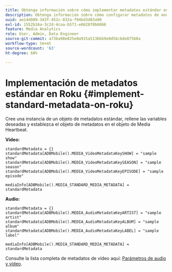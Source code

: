 ```yaml
---
title: Obtenga información sobre cómo implementar metadatos estándar en Roku
description: Obtenga información sobre cómo configurar metadatos de anuncios y vídeos estándar para que se envíen con llamadas de seguimiento en Roku.
uuid: ae14d809-343f-452c-832a-f94bd3d83a90
exl-id: 1552b16a-3c2d-4caa-b571-e6628f0b6866
feature: Media Analytics
role: User, Admin, Data Engineer
source-git-commit: a73ba98e025e0a915a5136bb9e0d5bcbde875b0a
workflow-type: tm+mt
source-wordcount: '63'
ht-degree: 60%

---
```


# Implementación de metadatos estándar en Roku {#implement-standard-metadata-on-roku}

Cree una instancia de un objeto de metadatos estándar, rellene las variables deseadas y establezca el objeto de metadatos en el objeto de Media Heartbeat.

**Vídeo:**

```
standardMetadata = {}
standardMetadata[ADBMobile().MEDIA_VideoMetadataKeySHOW] = "sample show"
standardMetadata[ADBMobile().MEDIA_VideoMetadataKeySEASON] = "sample season"
standardMetadata[ADBMobile().MEDIA_VideoMetadataKeyEPISODE] = "sample episode"

mediaInfo[ADBMobile().MEDIA_STANDARD_MEDIA_METADATA] = standardMetadata
```

**Audio:**

```
standardMetadata = {}
standardMetadata[ADBMobile().MEDIA_AudioMetadataKeyARTIST] = "sample artist"
standardMetadata[ADBMobile().MEDIA_AudioMetadataKeyALBUM] = "sample album"
standardMetadata[ADBMobile().MEDIA_AudioMetadataKeyLABEL] = "sample label"

mediaInfo[ADBMobile().MEDIA_STANDARD_MEDIA_METADATA] = standardMetadata
```

Consulte la lista completa de metadatos de vídeo aquí: [Parámetros de audio y vídeo](/help/implementation/variables/audio-video-parameters.md).
